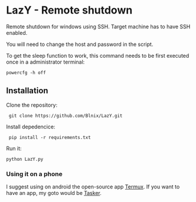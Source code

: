 # LazY - Remote shutdown
Remote shutdown for windows using SSH. Target machine has to have SSH enabled.

You will need to change the host and password in the script.

To get the sleep function to work, this command needs to be first executed once in a administrator terminal:

    powercfg -h off

## Installation

Clone the repository:
     
     git clone https://github.com/Blnix/LazY.git

Install depedencice:

     pip install -r requirements.txt

Run it:

    python LazY.py

### Using it on a phone
I suggest using on android the open-source app [Termux](https://termux.dev/). If you want to have an app, my goto would be [Tasker](https://tasker.joaoapps.com/).
